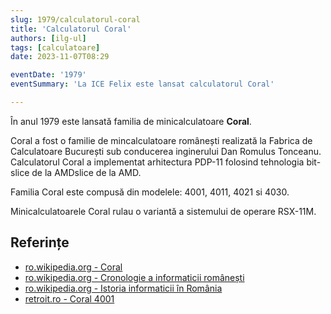 ```yaml
---
slug: 1979/calculatorul-coral
title: 'Calculatorul Coral'
authors: [ilg-ul]
tags: [calculatoare]
date: 2023-11-07T08:29

eventDate: '1979'
eventSummary: 'La ICE Felix este lansat calculatorul Coral'

---
```


În anul 1979 este lansată familia de minicalculatoare **Coral**.

<!-- truncate -->

Coral a fost o familie de mincalculatoare românești realizată la Fabrica de Calculatoare București sub conducerea inginerului Dan Romulus Tonceanu. Calculatorul Coral a implementat arhitectura PDP-11 folosind tehnologia bit-slice de la AMDslice de la AMD.

Familia Coral este compusă din modelele: 4001, 4011, 4021 si 4030.

Minicalculatoarele Coral rulau o variantă a sistemului de operare RSX-11M.

## Referințe

- [ro.wikipedia.org - Coral](https://ro.wikipedia.org/wiki/CORAL_(computer))
- [ro.wikipedia.org - Cronologie a informaticii românești](https://ro.wikipedia.org/wiki/Cronologie_a_informaticii_românești)
- [ro.wikipedia.org - Istoria informaticii în România](https://ro.wikipedia.org/wiki/Istoria_informaticii_în_România)
- [retroit.ro - Coral 4001](https://retroit.ro/product/coral-4001/)
